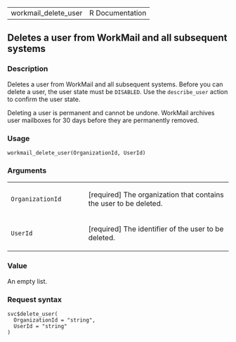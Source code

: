 <table style="width: 100%;">
<tbody>
<tr class="odd">
<td>workmail_delete_user</td>
<td style="text-align: right;">R Documentation</td>
</tr>
</tbody>
</table>

## Deletes a user from WorkMail and all subsequent systems

### Description

Deletes a user from WorkMail and all subsequent systems. Before you can
delete a user, the user state must be `DISABLED`. Use the
`describe_user` action to confirm the user state.

Deleting a user is permanent and cannot be undone. WorkMail archives
user mailboxes for 30 days before they are permanently removed.

### Usage

    workmail_delete_user(OrganizationId, UserId)

### Arguments

<table>
<colgroup>
<col style="width: 35%" />
<col style="width: 65%" />
</colgroup>
<tbody>
<tr class="odd">
<td><code
id="workmail_delete_user_:_OrganizationId">OrganizationId</code></td>
<td><p>[required] The organization that contains the user to be
deleted.</p></td>
</tr>
<tr class="even">
<td><code id="workmail_delete_user_:_UserId">UserId</code></td>
<td><p>[required] The identifier of the user to be deleted.</p></td>
</tr>
</tbody>
</table>

### Value

An empty list.

### Request syntax

    svc$delete_user(
      OrganizationId = "string",
      UserId = "string"
    )
